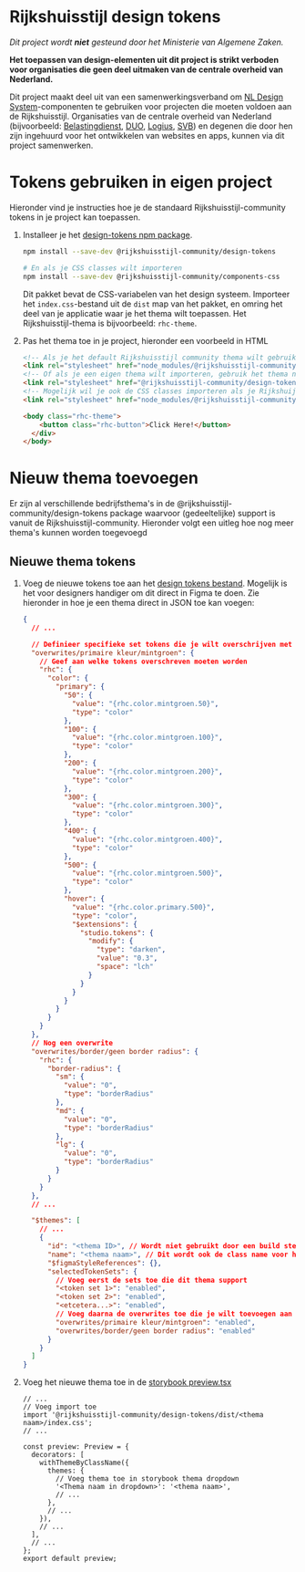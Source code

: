 <!-- @license CC0-1.0 -->

# Rijkshuisstijl design tokens

_Dit project wordt **niet** gesteund door het Ministerie van Algemene Zaken._

**Het toepassen van design-elementen uit dit project is strikt verboden voor organisaties die geen deel uitmaken van de
centrale overheid van Nederland.**

Dit project maakt deel uit van een samenwerkingsverband om [NL Design System](https://nldesignsystem.nl)-componenten
te gebruiken voor projecten die moeten voldoen aan de Rijkshuisstijl. Organisaties van de centrale overheid van
Nederland (bijvoorbeeld: [Belastingdienst](https://www.belastingdienst.nl/), [DUO](https://www.duo.nl), [Logius](http://logius.nl), [SVB](https://www.svb.nl/))
en degenen die door hen zijn ingehuurd voor het ontwikkelen van websites en apps, kunnen via dit project samenwerken.

# Tokens gebruiken in eigen project

Hieronder vind je instructies hoe je de standaard Rijkshuisstijl-community tokens in je project kan toepassen.

1. Installeer je het [design-tokens npm package](https://www.npmjs.com/package/@rijkshuisstijl-community/design-tokens).

   ```bash
   npm install --save-dev @rijkshuisstijl-community/design-tokens

   # En als je CSS classes wilt importeren
   npm install --save-dev @rijkshuisstijl-community/components-css
   ```

   Dit pakket bevat de CSS-variabelen van het design systeem. Importeer het `index.css`-bestand uit de `dist` map van het
   pakket, en omring het deel van je applicatie waar je het thema wilt toepassen. Het Rijkshuisstijl-thema is bijvoorbeeld: `rhc-theme`.

2. Pas het thema toe in je project, hieronder een voorbeeld in HTML

   ```html
   <!-- Als je het default Rijkshuisstijl community thema wilt gebruiken, gebruik .rhc-theme -->
   <link rel="stylesheet" href="node_modules/@rijkshuisstijl-community/design-tokens/dist/index.css" />
   <!-- Of als je een eigen thema wilt importeren, gebruik het thema naam als class name -->
   <link rel="stylesheet" href="@rijkshuisstijl-community/design-tokens/dist/<thema naam>/index.css" />
   <!-- Mogelijk wil je ook de CSS classes importeren als je Rijkshuijsstijl-community componenten gebruikt -->
   <link rel="stylesheet" href="node_modules/@rijkshuisstijl-community/components-css/dist/index.css" />

   <body class="rhc-theme">
       <button class="rhc-button">Click Here!</button>
     </div>
   </body>
   ```

# Nieuw thema toevoegen

Er zijn al verschillende bedrijfsthema's in de @rijkshuisstijl-community/design-tokens package waarvoor (gedeeltelijke) support is vanuit de Rijkshuisstijl-community. Hieronder volgt een uitleg hoe nog meer thema's kunnen worden toegevoegd

## Nieuwe thema tokens

1. Voeg de nieuwe tokens toe aan het [design tokens bestand](https://github.com/nl-design-system/rijkshuisstijl-community/blob/main/proprietary/design-tokens/figma/figma.tokens.json). Mogelijk is het voor designers handiger om dit direct in Figma te doen. Zie hieronder in hoe je een thema direct in JSON toe kan voegen:

   ```json
   {
     // ...

     // Definieer specifieke set tokens die je wilt overschrijven met een duidelijke naam. Voeg indien nodig meerdere overwrites sets toe.
     "overwrites/primaire kleur/mintgroen": {
       // Geef aan welke tokens overschreven moeten worden
       "rhc": {
         "color": {
           "primary": {
             "50": {
               "value": "{rhc.color.mintgroen.50}",
               "type": "color"
             },
             "100": {
               "value": "{rhc.color.mintgroen.100}",
               "type": "color"
             },
             "200": {
               "value": "{rhc.color.mintgroen.200}",
               "type": "color"
             },
             "300": {
               "value": "{rhc.color.mintgroen.300}",
               "type": "color"
             },
             "400": {
               "value": "{rhc.color.mintgroen.400}",
               "type": "color"
             },
             "500": {
               "value": "{rhc.color.mintgroen.500}",
               "type": "color"
             },
             "hover": {
               "value": "{rhc.color.primary.500}",
               "type": "color",
               "$extensions": {
                 "studio.tokens": {
                   "modify": {
                     "type": "darken",
                     "value": "0.3",
                     "space": "lch"
                   }
                 }
               }
             }
           }
         }
       }
     },
     // Nog een overwrite
     "overwrites/border/geen border radius": {
       "rhc": {
         "border-radius": {
           "sm": {
             "value": "0",
             "type": "borderRadius"
           },
           "md": {
             "value": "0",
             "type": "borderRadius"
           },
           "lg": {
             "value": "0",
             "type": "borderRadius"
           }
         }
       }
     },
     // ...

     "$themes": [
       // ...
       {
         "id": "<thema ID>", // Wordt niet gebruikt door een build step, maar wel voor Figma
         "name": "<thema naam>", // Dit wordt ook de class name voor het thema
         "$figmaStyleReferences": {},
         "selectedTokenSets": {
           // Voeg eerst de sets toe die dit thema support
           "<token set 1>": "enabled",
           "<token set 2>": "enabled",
           "<etcetera...>": "enabled",
           // Voeg daarna de overwrites toe die je wilt toevoegen aan je thema
           "overwrites/primaire kleur/mintgroen": "enabled",
           "overwrites/border/geen border radius": "enabled"
         }
       }
     ]
   }
   ```

2. Voeg het nieuwe thema toe in de [storybook preview.tsx](https://github.com/nl-design-system/rijkshuisstijl-community/blob/main/packages/storybook/config/preview.tsx)

   ```tsx
   // ...
   // Voeg import toe
   import '@rijkshuisstijl-community/design-tokens/dist/<thema naam>/index.css';
   // ...

   const preview: Preview = {
     decorators: [
       withThemeByClassName({
         themes: {
           // Voeg thema toe in storybook thema dropdown
           '<Thema naam in dropdown>': '<thema naam>',
           // ...
         },
         // ...
       }),
       // ...
     ],
     // ...
   };
   export default preview;
   ```
